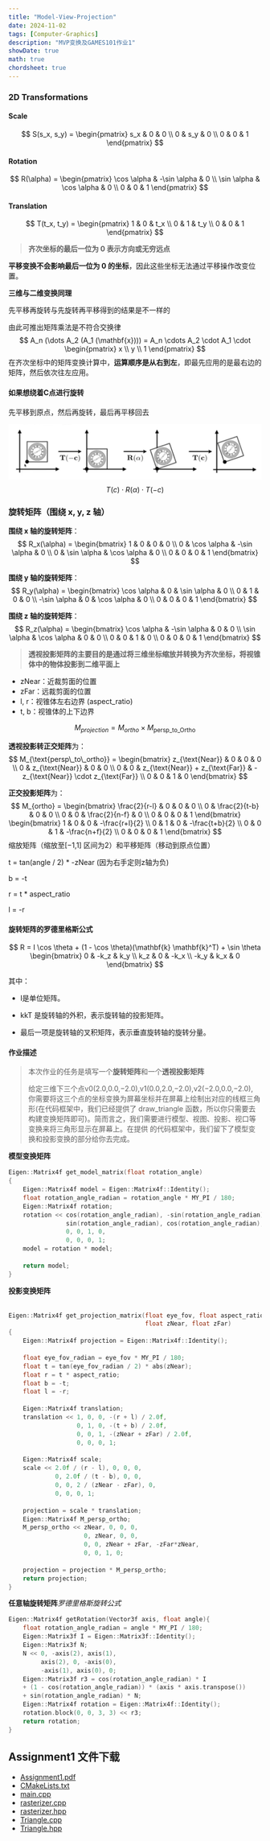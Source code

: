 ```yaml
---
title: "Model-View-Projection"
date: 2024-11-02
tags: [Computer-Graphics]
description: "MVP变换及GAMES101作业1"
showDate: true
math: true
chordsheet: true
---
```


### 2D Transformations

#### Scale
$$
S(s_x, s_y) = 
\begin{pmatrix}
s_x & 0 & 0 \\
0 & s_y & 0 \\
0 & 0 & 1 
\end{pmatrix}
$$

#### Rotation
$$
R(\alpha) = \begin{pmatrix} \cos \alpha & -\sin \alpha & 0 \\ \sin \alpha & \cos \alpha & 0 \\ 0 & 0 & 1 \end{pmatrix}
$$

#### Translation
$$
T(t_x, t_y) = \begin{pmatrix} 1 & 0 & t_x \\ 0 & 1 & t_y \\ 0 & 0 & 1 \end{pmatrix}
$$

> **齐次坐标的最后一位为 0 表示方向或无穷远点**

**平移变换不会影响最后一位为 0 的坐标**，因此这些坐标无法通过平移操作改变位置。

**三维与二维变换同理**

先平移再旋转与先旋转再平移得到的结果是不一样的

由此可推出矩阵乘法是不符合交换律
$$
A_n (\dots A_2 (A_1 (\mathbf{x}))) = A_n \cdots A_2 \cdot A_1 \cdot \begin{pmatrix} x \\ y \\ 1 \end{pmatrix}
$$
在齐次坐标中的矩阵变换计算中，**运算顺序是从右到左**，即最先应用的是最右边的矩阵，然后依次往左应用。





#### **如果想绕着C点进行旋转**

先平移到原点，然后再旋转，最后再平移回去

![How to rotate around a given point C?](/images/rotatePointC.png)
$$
T(c) \cdot R(\alpha) \cdot T(-c)
$$



### 旋转矩阵（围绕 x, y, z 轴）

**围绕 x 轴的旋转矩阵**：
$$
R_x(\alpha) = \begin{bmatrix}
1 & 0 & 0 & 0 \\
0 & \cos \alpha & -\sin \alpha & 0 \\
0 & \sin \alpha & \cos \alpha & 0 \\
0 & 0 & 0 & 1
\end{bmatrix}
$$

**围绕 y 轴的旋转矩阵**：
$$
R_y(\alpha) = \begin{bmatrix}
\cos \alpha & 0 & \sin \alpha & 0 \\
0 & 1 & 0 & 0 \\
-\sin \alpha & 0 & \cos \alpha & 0 \\
0 & 0 & 0 & 1
\end{bmatrix}
$$

**围绕 z 轴的旋转矩阵**：
$$
R_z(\alpha) = \begin{bmatrix}
\cos \alpha & -\sin \alpha & 0 & 0 \\
\sin \alpha & \cos \alpha & 0 & 0 \\
0 & 0 & 1 & 0 \\
0 & 0 & 0 & 1
\end{bmatrix}
$$







> **透视投影矩阵的主要目的是通过将三维坐标缩放并转换为齐次坐标，将视锥体中的物体投影到二维平面上**

- zNear：近裁剪面的位置
- zFar：远裁剪面的位置
- l, r：视锥体左右边界 (aspect_ratio)
- t, b：视锥体的上下边界

$$
M_{projection}
 =M_{ortho}×M_{\text{persp\_to\_Ortho}}
$$



**透视投影转正交矩阵**为：
$$
M_{\text{persp\_to\_ortho}} = 
\begin{bmatrix}
z_{\text{Near}} & 0 & 0 & 0 \\
0 & z_{\text{Near}} & 0 & 0 \\
0 & 0 & z_{\text{Near}} + z_{\text{Far}} & -z_{\text{Near}} \cdot z_{\text{Far}} \\
0 & 0 & 1 & 0
\end{bmatrix}
$$





**正交投影矩阵**为：
$$
M_{ortho} = 
\begin{bmatrix}
\frac{2}{r-l} & 0 & 0 & 0 \\
0 & \frac{2}{t-b} & 0 & 0 \\
0 & 0 & \frac{2}{n-f} & 0 \\
0 & 0 & 0 & 1
\end{bmatrix}
\begin{bmatrix}
1 & 0 & 0 & -\frac{r+l}{2} \\
0 & 1 & 0 & -\frac{t+b}{2} \\
0 & 0 & 1 & -\frac{n+f}{2} \\
0 & 0 & 0 & 1
\end{bmatrix}
$$
缩放矩阵（缩放至[−1,1] 区间为2）和平移矩阵（移动到原点位置）

t = tan(angle / 2) * -zNear  (因为右手定则z轴为负)

b = -t

r = t * aspect_ratio

l = -r



#### 旋转矩阵的罗德里格斯公式

$$
R = I \cos \theta + (1 - \cos \theta)(\mathbf{k} \mathbf{k}^T) + \sin \theta 
\begin{bmatrix} 
0 & -k_z & k_y \\ 
k_z & 0 & -k_x \\ 
-k_y & k_x & 0 
\end{bmatrix}
$$

其中：

- I是单位矩阵。

- kkT 是旋转轴的外积，表示旋转轴的投影矩阵。

- 最后一项是旋转轴的叉积矩阵，表示垂直旋转轴的旋转分量。

  

#### 作业描述

> 本次作业的任务是填写一个**旋转矩阵**和一个**透视投影矩阵**
>
> 给定三维下三个点v0(2.0,0.0,−2.0),v1(0.0,2.0,−2.0),v2(−2.0,0.0,−2.0), 你需要将这三个点的坐标变换为屏幕坐标并在屏幕上绘制出对应的线框三角形(在代码框架中，我们已经提供了 draw_triangle 函数，所以你只需要去构建变换矩阵即可)。简而言之，我们需要进行模型、视图、投影、视口等变换来将三角形显示在屏幕上。在提供 的代码框架中，我们留下了模型变换和投影变换的部分给你去完成。

**模型变换矩阵**

```c++
Eigen::Matrix4f get_model_matrix(float rotation_angle)
{
    Eigen::Matrix4f model = Eigen::Matrix4f::Identity();
    float rotation_angle_radian = rotation_angle * MY_PI / 180;
    Eigen::Matrix4f rotation;
    rotation << cos(rotation_angle_radian), -sin(rotation_angle_radian), 0, 0,
                sin(rotation_angle_radian), cos(rotation_angle_radian), 0, 0,
                0, 0, 1, 0,
                0, 0, 0, 1;
    model = rotation * model;

    return model;
}
```

**投影变换矩阵**

```c++

Eigen::Matrix4f get_projection_matrix(float eye_fov, float aspect_ratio,
                                      float zNear, float zFar)
{
    Eigen::Matrix4f projection = Eigen::Matrix4f::Identity();

    float eye_fov_radian = eye_fov * MY_PI / 180;
    float t = tan(eye_fov_radian / 2) * abs(zNear);
    float r = t * aspect_ratio;
    float b = -t;
    float l = -r;

    Eigen::Matrix4f translation;
    translation << 1, 0, 0, -(r + l) / 2.0f,
                   0, 1, 0, -(t + b) / 2.0f,
                   0, 0, 1, -(zNear + zFar) / 2.0f,
                   0, 0, 0, 1;

    Eigen::Matrix4f scale;
    scale << 2.0f / (r - l), 0, 0, 0,
             0, 2.0f / (t - b), 0, 0,
             0, 0, 2 / (zNear - zFar), 0,
             0, 0, 0, 1;

    projection = scale * translation;
    Eigen::Matrix4f M_persp_ortho;
    M_persp_ortho << zNear, 0, 0, 0,
                     0, zNear, 0, 0,
                     0, 0, zNear + zFar, -zFar*zNear,
                     0, 0, 1, 0;
                     
    projection = projection * M_persp_ortho;
    return projection;
}

```

**任意轴旋转矩阵***罗德里格斯旋转公式*

```c++
Eigen::Matrix4f getRotation(Vector3f axis, float angle){
    float rotation_angle_radian = angle * MY_PI / 180;
    Eigen::Matrix3f I = Eigen::Matrix3f::Identity();
    Eigen::Matrix3f N;
    N << 0, -axis(2), axis(1),
         axis(2), 0, -axis(0),
         -axis(1), axis(0), 0;
    Eigen::Matrix3f r3 = cos(rotation_angle_radian) * I
    + (1 - cos(rotation_angle_radian)) * (axis * axis.transpose())
    + sin(rotation_angle_radian) * N;
    Eigen::Matrix4f rotation = Eigen::Matrix4f::Identity();
    rotation.block(0, 0, 3, 3) << r3;
    return rotation;
}


```



## Assignment1 文件下载        

- [Assignment1.pdf](/code/Assignment1/Assignment1.pdf)
- [CMakeLists.txt](/code/Assignment1/CMakeLists.txt)
- [main.cpp](/code/Assignment1/main.cpp)
- [rasterizer.cpp](/code/Assignment1/rasterizer.cpp)
- [rasterizer.hpp](/code/Assignment1/rasterizer.hpp)
- [Triangle.cpp](/code/Assignment1/Triangle.cpp)
- [Triangle.hpp](/code/Assignment1/Triangle.hpp)